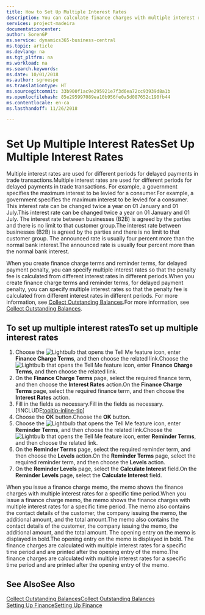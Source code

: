 ```yaml
---
title: How to Set Up Multiple Interest Rates
description: You can calculate finance charges with multiple interest rates for a specific period. The interest calculation is similar for all financial charges, with variation only in the rate of interest for a specific period.
services: project-madeira
documentationcenter: 
author: SorenGP
ms.service: dynamics365-business-central
ms.topic: article
ms.devlang: na
ms.tgt_pltfrm: na
ms.workload: na
ms.search.keywords: 
ms.date: 10/01/2018
ms.author: sgroespe
ms.translationtype: HT
ms.sourcegitcommit: 33b900f1ac9e295921e7f3d6ea72cc93939d8a1b
ms.openlocfilehash: 85e295997089ea10b956fe0a5d087652c190fb44
ms.contentlocale: en-ca
ms.lasthandoff: 11/26/2018

---
```

# <a name="set-up-multiple-interest-rates"></a><span data-ttu-id="8bd1e-104">Set Up Multiple Interest Rates</span><span class="sxs-lookup"><span data-stu-id="8bd1e-104">Set Up Multiple Interest Rates</span></span>
<span data-ttu-id="8bd1e-105">Multiple interest rates are used for different periods for delayed payments in trade transactions.</span><span class="sxs-lookup"><span data-stu-id="8bd1e-105">Multiple interest rates are used for different periods for delayed payments in trade transactions.</span></span> <span data-ttu-id="8bd1e-106">For example, a government specifies the maximum interest to be levied for a consumer.</span><span class="sxs-lookup"><span data-stu-id="8bd1e-106">For example, a government specifies the maximum interest to be levied for a consumer.</span></span> <span data-ttu-id="8bd1e-107">This interest rate can be changed twice a year on 01 January and 01 July.</span><span class="sxs-lookup"><span data-stu-id="8bd1e-107">This interest rate can be changed twice a year on 01 January and 01 July.</span></span> <span data-ttu-id="8bd1e-108">The interest rate between businesses (B2B) is agreed by the parties and there is no limit to that customer group.</span><span class="sxs-lookup"><span data-stu-id="8bd1e-108">The interest rate between businesses (B2B) is agreed by the parties and there is no limit to that customer group.</span></span> <span data-ttu-id="8bd1e-109">The announced rate is usually four percent more than the normal bank interest.</span><span class="sxs-lookup"><span data-stu-id="8bd1e-109">The announced rate is usually four percent more than the normal bank interest.</span></span>

<span data-ttu-id="8bd1e-110">When you create finance charge terms and reminder terms, for delayed payment penalty, you can specify multiple interest rates so that the penalty fee is calculated from different interest rates in different periods.</span><span class="sxs-lookup"><span data-stu-id="8bd1e-110">When you create finance charge terms and reminder terms, for delayed payment penalty, you can specify multiple interest rates so that the penalty fee is calculated from different interest rates in different periods.</span></span> <span data-ttu-id="8bd1e-111">For more information, see [Collect Outstanding Balances](receivables-collect-outstanding-balances.md).</span><span class="sxs-lookup"><span data-stu-id="8bd1e-111">For more information, see [Collect Outstanding Balances](receivables-collect-outstanding-balances.md).</span></span>

## <a name="to-set-up-multiple-interest-rates"></a><span data-ttu-id="8bd1e-112">To set up multiple interest rates</span><span class="sxs-lookup"><span data-stu-id="8bd1e-112">To set up multiple interest rates</span></span>  
1.  <span data-ttu-id="8bd1e-113">Choose the ![Lightbulb that opens the Tell Me feature](media/ui-search/search_small.png "Tell me what you want to do") icon, enter **Finance Charge Terms**, and then choose the related link.</span><span class="sxs-lookup"><span data-stu-id="8bd1e-113">Choose the ![Lightbulb that opens the Tell Me feature](media/ui-search/search_small.png "Tell me what you want to do") icon, enter **Finance Charge Terms**, and then choose the related link.</span></span>  
2.  <span data-ttu-id="8bd1e-114">On the **Finance Charge Terms** page, select the required finance term, and then choose the **Interest Rates** action.</span><span class="sxs-lookup"><span data-stu-id="8bd1e-114">On the **Finance Charge Terms** page, select the required finance term, and then choose the **Interest Rates** action.</span></span>  
3.  <span data-ttu-id="8bd1e-115">Fill in the fields as necessary.</span><span class="sxs-lookup"><span data-stu-id="8bd1e-115">Fill in the fields as necessary.</span></span> [!INCLUDE[tooltip-inline-tip](includes/tooltip-inline-tip_md.md)]
4.  <span data-ttu-id="8bd1e-116">Choose the **OK** button.</span><span class="sxs-lookup"><span data-stu-id="8bd1e-116">Choose the **OK** button.</span></span>  
5.  <span data-ttu-id="8bd1e-117">Choose the ![Lightbulb that opens the Tell Me feature](media/ui-search/search_small.png "Tell me what you want to do") icon, enter **Reminder Terms**, and then choose the related link.</span><span class="sxs-lookup"><span data-stu-id="8bd1e-117">Choose the ![Lightbulb that opens the Tell Me feature](media/ui-search/search_small.png "Tell me what you want to do") icon, enter **Reminder Terms**, and then choose the related link.</span></span>  
6.  <span data-ttu-id="8bd1e-118">On the **Reminder Terms** page, select the required reminder term, and then choose the **Levels** action.</span><span class="sxs-lookup"><span data-stu-id="8bd1e-118">On the **Reminder Terms** page, select the required reminder term, and then choose the **Levels** action.</span></span>  
7.  <span data-ttu-id="8bd1e-119">On the **Reminder Levels** page, select the **Calculate Interest** field.</span><span class="sxs-lookup"><span data-stu-id="8bd1e-119">On the **Reminder Levels** page, select the **Calculate Interest** field.</span></span>  

<span data-ttu-id="8bd1e-120">When you issue a finance charge memo, the memo shows the finance charges with multiple interest rates for a specific time period.</span><span class="sxs-lookup"><span data-stu-id="8bd1e-120">When you issue a finance charge memo, the memo shows the finance charges with multiple interest rates for a specific time period.</span></span> <span data-ttu-id="8bd1e-121">The memo also contains the contact details of the customer, the company issuing the memo, the additional amount, and the total amount.</span><span class="sxs-lookup"><span data-stu-id="8bd1e-121">The memo also contains the contact details of the customer, the company issuing the memo, the additional amount, and the total amount.</span></span> <span data-ttu-id="8bd1e-122">The opening entry on the memo is displayed in bold.</span><span class="sxs-lookup"><span data-stu-id="8bd1e-122">The opening entry on the memo is displayed in bold.</span></span> <span data-ttu-id="8bd1e-123">The finance charges are calculated with multiple interest rates for a specific time period and are printed after the opening entry of the memo.</span><span class="sxs-lookup"><span data-stu-id="8bd1e-123">The finance charges are calculated with multiple interest rates for a specific time period and are printed after the opening entry of the memo.</span></span>  

## <a name="see-also"></a><span data-ttu-id="8bd1e-124">See Also</span><span class="sxs-lookup"><span data-stu-id="8bd1e-124">See Also</span></span>  
[<span data-ttu-id="8bd1e-125">Collect Outstanding Balances</span><span class="sxs-lookup"><span data-stu-id="8bd1e-125">Collect Outstanding Balances</span></span>](receivables-collect-outstanding-balances.md)  
[<span data-ttu-id="8bd1e-126">Setting Up Finance</span><span class="sxs-lookup"><span data-stu-id="8bd1e-126">Setting Up Finance</span></span>](finance-setup-finance.md)

